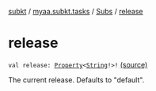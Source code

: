 [subkt](../../index.md) / [myaa.subkt.tasks](../index.md) / [Subs](index.md) / [release](./release.md)

# release

`val release: `[`Property`](https://docs.gradle.org/current/javadoc/org/gradle/api/provider/Property.html)`<`[`String`](https://kotlinlang.org/api/latest/jvm/stdlib/kotlin/-string/index.html)`!>!` [(source)](https://github.com/Myaamori/SubKt/blob/0.1.13/src/main/kotlin/myaa/subkt/tasks/plugin.kt#L387)

The current release. Defaults to "default".

